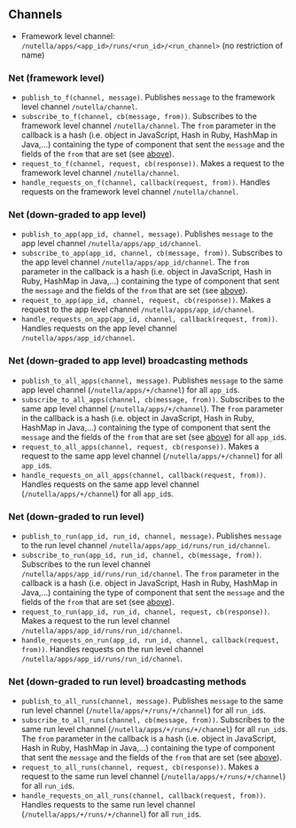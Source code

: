 ## Channels
- Framework level channel: `/nutella/apps/<app_id>/runs/<run_id>/<run_channel>` (no restriction of name)


### Net (framework level)
- `publish_to_f(channel, message)`. Publishes `message` to the framework level channel `/nutella/channel`. 
- `subscribe_to_f(channel, cb(message, from))`. Subscribes to the framework level channel `/nutella/channel`. The `from` parameter in the callback is a hash (i.e. object in JavaScript, Hash in Ruby, HashMap in Java,...) containing the type of component that sent the `message` and the fields of the `from` that are set (see [above](Components-communications#from-field)).
- `request_to_f(channel, request, cb(response))`. Makes a request to the framework level channel `/nutella/channel`. 
- `handle_requests_on_f(channel, callback(request, from))`. Handles requests on the framework level channel `/nutella/channel`. 

### Net (down-graded to app level)
- `publish_to_app(app_id, channel, message)`. Publishes `message` to the app level channel `/nutella/apps/app_id/channel`. 
- `subscribe_to_app(app_id, channel, cb(message, from))`. Subscribes to the app level channel `/nutella/apps/app_id/channel`. The `from` parameter in the callback is a hash (i.e. object in JavaScript, Hash in Ruby, HashMap in Java,...) containing the type of component that sent the `message` and the fields of the `from` that are set (see [above](Components-communications#from-field)).
- `request_to_app(app_id, channel, request, cb(response))`. Makes a request to the app level channel `/nutella/apps/app_id/channel`. 
- `handle_requests_on_app(app_id, channel, callback(request, from))`. Handles requests on the app level channel `/nutella/apps/app_id/channel`. 

### Net (down-graded to app level) broadcasting methods
- `publish_to_all_apps(channel, message)`. Publishes `message` to the same app level channel (`/nutella/apps/+/channel`) for all `app_id`s.
- `subscribe_to_all_apps(channel, cb(message, from))`. Subscribes to the same app level channel (`/nutella/apps/+/channel`). The `from` parameter in the callback is a hash (i.e. object in JavaScript, Hash in Ruby, HashMap in Java,...) containing the type of component that sent the `message` and the fields of the `from` that are set (see [above](Components-communications#from-field)) for all `app_id`s.
- `request_to_all_apps(channel, request, cb(response))`. Makes a request to the same app level channel (`/nutella/apps/+/channel`) for all `app_id`s.
- `handle_requests_on_all_apps(channel, callback(request, from))`. Handles requests on the same app level channel (`/nutella/apps/+/channel`) for all `app_id`s.

### Net (down-graded to run level)
- `publish_to_run(app_id, run_id, channel, message)`. Publishes `message` to the run level channel `/nutella/apps/app_id/runs/run_id/channel`.
- `subscribe_to_run(app_id, run_id, channel, cb(message, from))`. Subscribes to the run level channel `/nutella/apps/app_id/runs/run_id/channel`. The `from` parameter in the callback is a hash (i.e. object in JavaScript, Hash in Ruby, HashMap in Java,...) containing the type of component that sent the `message` and the fields of the `from` that are set (see [above](Components-communications#from-field)).
- `request_to_run(app_id, run_id, channel, request, cb(response))`. Makes a request to the run level channel `/nutella/apps/app_id/runs/run_id/channel`.
- `handle_requests_on_run(app_id, run_id, channel, callback(request, from))`. Handles requests on the run level channel `/nutella/apps/app_id/runs/run_id/channel`.

### Net (down-graded to run level) broadcasting methods
- `publish_to_all_runs(channel, message)`. Publishes `message` to the same run level channel (`/nutella/apps/+/runs/+/channel`) for all `run_id`s.
- `subscribe_to_all_runs(channel, cb(message, from))`. Subscribes to the same run level channel (`/nutella/apps/+/runs/+/channel`) for all `run_id`s. The `from` parameter in the callback is a hash (i.e. object in JavaScript, Hash in Ruby, HashMap in Java,...) containing the type of component that sent the `message` and the fields of the `from` that are set (see [above](Components-communications#from-field)).
- `request_to_all_runs(channel, request, cb(response))`. Makes a request to the same run level channel (`/nutella/apps/+/runs/+/channel`) for all `run_id`s.
- `handle_requests_on_all_runs(channel, callback(request, from))`. Handles requests to the same run level channel (`/nutella/apps/+/runs/+/channel`) for all `run_id`s.